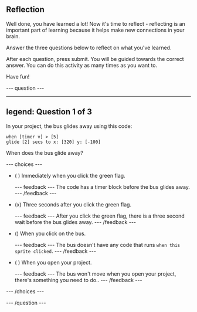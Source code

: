 ## Reflection

Well done, you have learned a lot! Now it's time to reflect - reflecting is an important part of learning because it helps make new connections in your brain.

Answer the three questions below to reflect on what you've learned.

After each question, press submit. You will be guided towards the correct answer. You can do this activity as many times as you want to.

Have fun!

--- question ---

---
legend: Question 1 of 3
---

In your project, the bus glides away using this code:

```blocks3
when [timer v] > [5] 
glide [2] secs to x: [320] y: [-100]
```

When does the bus glide away?

--- choices ---

- ( ) Immediately when you click the green flag.

  --- feedback ---
The code has a timer block before the bus glides away.
  --- /feedback ---

- (x) Three seconds after you click the green flag.

  --- feedback ---
After you click the green flag,  there is a three second wait before the bus glides away.
  --- /feedback ---

- () When you click on the bus. 

  --- feedback ---
The bus doesn't have any code that runs `when this sprite clicked`.
  --- /feedback ---

- ( ) When you open your project.

  --- feedback ---
  The bus won't move when you open your project, there's something you need to do..
  --- /feedback ---

--- /choices ---

--- /question ---
